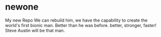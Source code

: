 # newone
My new  Repo
We can rebuild him, we have the capability to create the world's first bionic man. Better than he was before.
better, stronger, faster!
Steve Austin will be that man.